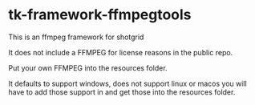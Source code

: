 # tk-framework-ffmpegtools
This is an ffmpeg framework for shotgrid


It does not include a FFMPEG for license reasons in the public repo.

Put your own FFMPEG into the resources folder.

It defaults to support windows, does not support linux or macos you will have to add those support in and get those into the resources folder.
